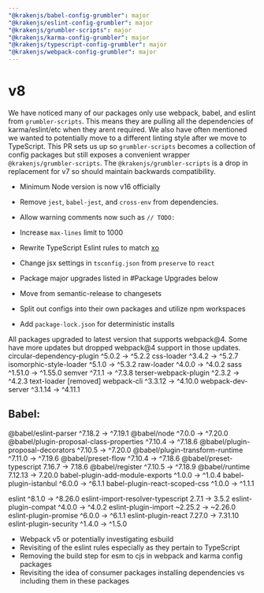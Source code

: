 ```yaml
---
"@krakenjs/babel-config-grumbler": major
"@krakenjs/eslint-config-grumbler": major
"@krakenjs/grumbler-scripts": major
"@krakenjs/karma-config-grumbler": major
"@krakenjs/typescript-config-grumbler": major
"@krakenjs/webpack-config-grumbler": major
---
```


# v8

We have noticed many of our packages only use webpack, babel, and eslint from `grumbler-scripts`. This means they are pulling all the dependencies of karma/eslint/etc when they arent required. We also have often mentioned we wanted to potentially move to a different linting style after we move to TypeScript. This PR sets us up so `grumbler-scripts` becomes a collection of config packages but still exposes a convenient wrapper `@krakenjs/grumbler-scripts`. The `@krakenjs/grumbler-scripts` is a drop in replacement for v7 so should maintain backwards compatibility.

- Minimum Node version is now v16 officially
- Remove `jest`, `babel-jest`, and `cross-env` from dependencies.
- Allow warning comments now such as `// TODO:`
- Increase `max-lines` limit to 1000
- Rewrite TypeScript Eslint rules to match [xo](https://github.com/xojs/xo)
- Change jsx settings in `tsconfig.json` from `preserve` to `react`
- Package major upgrades listed in #Package Upgrades below

- Move from semantic-release to changesets
- Split out configs into their own packages and utilize npm workspaces
- Add `package-lock.json` for deterministic installs

All packages upgraded to latest version that supports webpack@4. Some
have more updates but dropped webpack@4 support in those updates.
circular-dependency-plugin ^5.0.2 → ^5.2.2
css-loader ^3.4.2 → ^5.2.7
isomorphic-style-loader ^5.1.0 → ^5.3.2
raw-loader ^4.0.0 → ^4.0.2
sass ^1.51.0 → ^1.55.0
semver ^7.1.1 → ^7.3.8
terser-webpack-plugin ^2.3.2 → ^4.2.3
text-loader [removed]
webpack-cli ^3.3.12 → ^4.10.0
webpack-dev-server ^3.1.14 → ^4.11.1

## Babel:

@babel/eslint-parser ^7.18.2 → ^7.19.1
@babel/node ^7.0.0 → ^7.20.0
@babel/plugin-proposal-class-properties ^7.10.4 → ^7.18.6
@babel/plugin-proposal-decorators ^7.10.5 → ^7.20.0
@babel/plugin-transform-runtime ^7.11.0 → ^7.19.6
@babel/preset-flow ^7.10.4 → ^7.18.6
@babel/preset-typescript 7.16.7 → 7.18.6
@babel/register ^7.10.5 → ^7.18.9
@babel/runtime 7.12.13 → 7.20.0
babel-plugin-add-module-exports ^1.0.0 → ^1.0.4
babel-plugin-istanbul ^6.0.0 → ^6.1.1
babel-plugin-react-scoped-css ^1.0.0 → ^1.1.1

eslint ^8.1.0 → ^8.26.0
eslint-import-resolver-typescript 2.7.1 → 3.5.2
eslint-plugin-compat ^4.0.0 → ^4.0.2
eslint-plugin-import ~2.25.2 → ~2.26.0
eslint-plugin-promise ^6.0.0 → ^6.1.1
eslint-plugin-react 7.27.0 → 7.31.10
eslint-plugin-security ^1.4.0 → ^1.5.0

- Webpack v5 or potentially investigating esbuild
- Revisiting of the eslint rules especially as they pertain to TypeScript
- Removing the build step for esm to cjs in webpack and karma config packages
- Revisiting the idea of consumer packages installing dependencies vs including them in these packages
